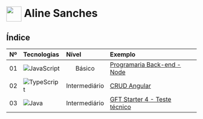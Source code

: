 <h1>
    <a href="https://www.dio.me/">
     <img align="center" width="40px" src="https://hermes.digitalinnovation.one/assets/diome/logo-minimized.png"></a>
    <span> Aline Sanches</span>
</h1>


## Índice
<table>
  <thead>
    <tr align="left">
      <th>Nº</th>
      <th>Tecnologias</th>
      <th>Nível</th>
      <th>Exemplo</th>
    </tr>
  </thead>
  <tbody align="left">
    <tr>
      <td>01</td>
      <td><img align="center" alt="JavaScript" src="https://img.shields.io/badge/JavaScript-000?style=for-the-badge&logo=javascript"></td>
      <td align="center">
        Básico
      </td>
      <td>
        <a href=https://github.com/sanchesaline6/programaria-backend-node>Programaria Back-end - Node</a>
      </td>
    </tr>
    <tr>
      <td>02</td>
      <td><img align="center" alt="TypeScript" src="https://img.shields.io/badge/TypeScript-000?style=for-the-badge&logo=typescript"></td>
      <td align="center">
        Intermediário
      </td>
      <td>
        <a href="https://github.com/sanchesaline6/crud-angular">CRUD Angular</a>
      </td>
    </tr>
    <tr>
      <td>03</td>
      <td><img align="center" alt="Java" src="https://img.shields.io/badge/Java-000?style=for-the-badge&logo=java"></td>
      <td align="center">
        Intermediário
      </td>
      <td>
        <a href="https://github.com/sanchesaline6/GFTStarter4">GFT Starter 4 - Teste técnico</a>
      </td>
    </tr>
  </tbody>
  <tfoot></tfoot>
</table>